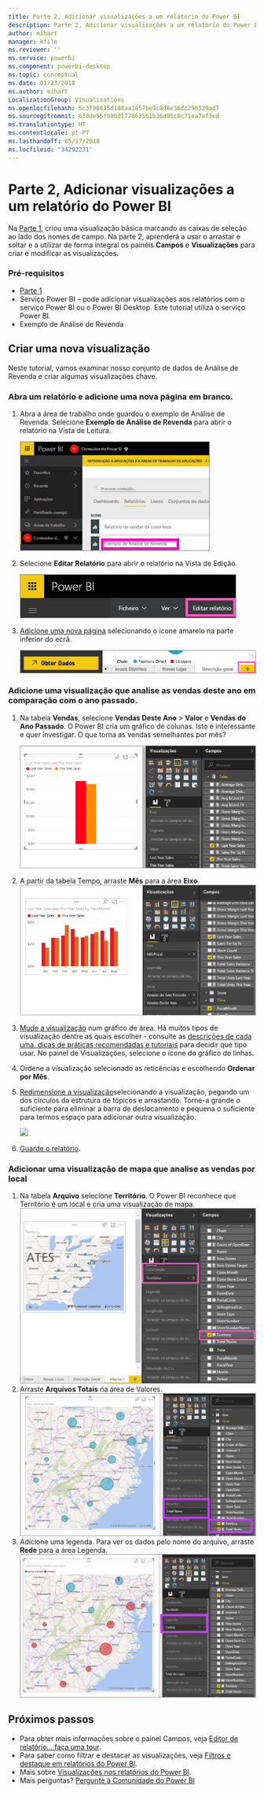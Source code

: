 ```yaml
---
title: Parte 2, Adicionar visualizações a um relatório do Power BI
description: Parte 2, Adicionar visualizações a um relatório do Power BI
author: mihart
manager: kfile
ms.reviewer: ''
ms.service: powerbi
ms.component: powerbi-desktop
ms.topic: conceptual
ms.date: 01/23/2018
ms.author: mihart
LocalizationGroup: Visualizations
ms.openlocfilehash: 5c3f98635d188aa1857be9c8d8e36dc296339ad7
ms.sourcegitcommit: 638de55f996d177063561b36d95c8c71ea7af3ed
ms.translationtype: HT
ms.contentlocale: pt-PT
ms.lasthandoff: 05/17/2018
ms.locfileid: "34292231"
---
```

# <a name="part-2-add-visualizations-to-a-power-bi-report"></a>Parte 2, Adicionar visualizações a um relatório do Power BI
Na [Parte 1](power-bi-report-add-visualizations-ii.md), criou uma visualização básica marcando as caixas de seleção ao lado dos nomes de campo.  Na parte 2, aprenderá a usar o arrastar e soltar e a utilizar de forma integral os painéis **Campos** e **Visualizações** para criar e modificar as visualizações.

### <a name="prerequisites"></a>Pré-requisitos
- [Parte 1](power-bi-report-add-visualizations-ii.md)
- Serviço Power BI – pode adicionar visualizações aos relatórios com o serviço Power BI ou o Power BI Desktop. Este tutorial utiliza o serviço Power BI. 
- Exemplo de Análise de Revenda

## <a name="create-a-new-visualization"></a>Criar uma nova visualização
Neste tutorial, vamos examinar nosso conjunto de dados de Análise de Revenda e criar algumas visualizações chave.

### <a name="open-a-report-and-add-a-new-blank-page"></a>Abra um relatório e adicione uma nova página em branco.
1. Abra a área de trabalho onde guardou o exemplo de Análise de Revenda. Selecione **Exemplo de Análise de Revenda** para abrir o relatório na Vista de Leitura.
   
   ![](media/power-bi-report-add-visualizations-ii/power-bi-open-report.png)
2. Selecione **Editar Relatório** para abrir o relatório na Vista de Edição.
   
   ![](media/power-bi-report-add-visualizations-ii/editreport1.png)
3. [Adicione uma nova página](power-bi-report-add-page.md) selecionando o ícone amarelo na parte inferior do ecrã.
   
   ![](media/power-bi-report-add-visualizations-ii/pbi_addreportpage.png)

### <a name="add-a-visualization-that-looks-at-this-years-sales-compared-to-last-year"></a>Adicione uma visualização que analise as vendas deste ano em comparação com o ano passado.
1. Na tabela **Vendas**, selecione **Vendas Deste Ano** > **Valor** e **Vendas do Ano Passado**. O Power BI cria um gráfico de colunas.  Isto é interessante e quer investigar. O que torna as vendas semelhantes por mês?  
   
   ![](media/power-bi-report-add-visualizations-ii/pbi_part2_4bnew.png)
2. A partir da tabela Tempo, arraste **Mês** para a área **Eixo**.  
   ![](media/power-bi-report-add-visualizations-ii/pbi_part2_5newnew.png)
3. [Mude a visualização](power-bi-report-change-visualization-type.md) num gráfico de área.  Há muitos tipos de visualização dentre as quais escolher - consulte as [descrições de cada uma, dicas de práticas recomendadas e tutoriais](power-bi-visualization-types-for-reports-and-q-and-a.md) para decidir que tipo usar. No painel de Visualizações, selecione o ícone do gráfico de linhas.
4. Ordene a visualização selecionado as reticências e escolhendo **Ordenar por Mês**.
5. [Redimensione a visualização](power-bi-visualization-move-and-resize.md)selecionando a visualização, pegando um dos círculos da estrutura de tópicos e arrastando. Torne-a grande o suficiente para eliminar a barra de deslocamento e pequena o suficiente para termos espaço para adicionar outra visualização.
   
   ![](media/power-bi-report-add-visualizations-ii/pbi_part2_7b.png)
6. [Guarde o relatório](service-report-save.md).

### <a name="add-a-map-visualization-that-looks-at-sales-by-location"></a>Adicionar uma visualização de mapa que analise as vendas por local
1. Na tabela **Arquivo** selecione **Território**. O Power BI reconhece que Território é um local e cria uma visualização de mapa.  
   ![](media/power-bi-report-add-visualizations-ii/pbi_part2_8newnew.png)
2. Arraste **Arquivos Totais** na área de Valores.  
   ![](media/power-bi-report-add-visualizations-ii/power-bi-add-visual-to-a-reportnew.png)
3. Adicione uma legenda.  Para ver os dados pelo nome do arquivo, arraste **Rede** para a área Legenda.  
   ![](media/power-bi-report-add-visualizations-ii/power-bi-add-visual-to-a-report-3new.png)

## <a name="next-steps"></a>Próximos passos
* Para obter mais informações sobre o painel Campos, veja [Editor de relatório... faça uma tour](service-the-report-editor-take-a-tour.md).   
* Para saber como filtrar e destacar as visualizações, veja [Filtros e destaque em relatórios do Power BI](power-bi-reports-filters-and-highlighting.md).  
* Mais sobre [Visualizações nos relatórios do Power BI](power-bi-report-visualizations.md).  
* Mais perguntas? [Pergunte à Comunidade do Power BI](http://community.powerbi.com/)

